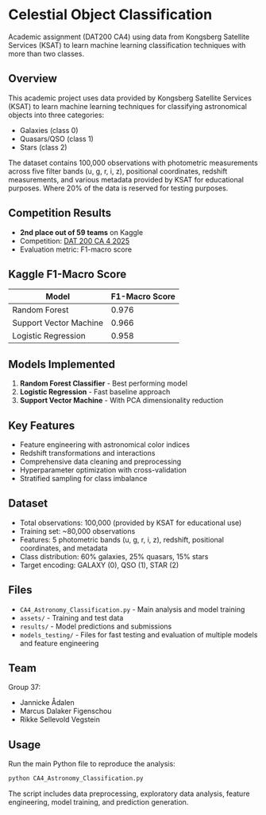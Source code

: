 # Celestial Object Classification

Academic assignment (DAT200 CA4) using data from Kongsberg Satellite Services (KSAT) to learn machine learning classification techniques with more than two classes.

## Overview

This academic project uses data provided by Kongsberg Satellite Services (KSAT) to learn machine learning techniques for classifying astronomical objects into three categories:
- Galaxies (class 0)
- Quasars/QSO (class 1)
- Stars (class 2)

The dataset contains 100,000 observations with photometric measurements across five filter bands (u, g, r, i, z), positional coordinates, redshift measurements, and various metadata provided by KSAT for educational purposes. Where 20% of the data is reserved for testing purposes.

## Competition Results

- **2nd place out of 59 teams** on Kaggle
- Competition: [DAT 200 CA 4 2025](https://www.kaggle.com/competitions/dat-200-ca-4-2025/overview)
- Evaluation metric: F1-macro score

## Kaggle F1-Macro Score

| Model | F1-Macro Score |
|-------|---------------|
| Random Forest | 0.976 |
| Support Vector Machine | 0.966 |
| Logistic Regression | 0.958 |

## Models Implemented

1. **Random Forest Classifier** - Best performing model
2. **Logistic Regression** - Fast baseline approach
3. **Support Vector Machine** - With PCA dimensionality reduction

## Key Features

- Feature engineering with astronomical color indices
- Redshift transformations and interactions
- Comprehensive data cleaning and preprocessing
- Hyperparameter optimization with cross-validation
- Stratified sampling for class imbalance

## Dataset

- Total observations: 100,000 (provided by KSAT for educational use)
- Training set: ~80,000 observations
- Features: 5 photometric bands (u, g, r, i, z), redshift, positional coordinates, and metadata
- Class distribution: 60% galaxies, 25% quasars, 15% stars
- Target encoding: GALAXY (0), QSO (1), STAR (2)

## Files

- `CA4_Astronomy_Classification.py` - Main analysis and model training
- `assets/` - Training and test data
- `results/` - Model predictions and submissions
- `models_testing/` - Files for fast testing and evaluation of multiple models and feature engineering

## Team

Group 37:
- Jannicke Ådalen
- Marcus Dalaker Figenschou
- Rikke Sellevold Vegstein

## Usage

Run the main Python file to reproduce the analysis:

```python
python CA4_Astronomy_Classification.py
```

The script includes data preprocessing, exploratory data analysis, feature engineering, model training, and prediction generation.
